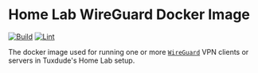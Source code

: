 # Home Lab WireGuard Docker Image

[![Build](https://github.com/TuxdudeHomeLab/docker-image-wireguard-client/actions/workflows/build.yml/badge.svg)](https://github.com/TuxdudeHomeLab/docker-image-wireguard-client/actions/workflows/build.yml) [![Lint](https://github.com/TuxdudeHomeLab/docker-image-wireguard-client/actions/workflows/lint.yml/badge.svg)](https://github.com/TuxdudeHomeLab/docker-image-wireguard-client/actions/workflows/lint.yml)

The docker image used for running one or more [`WireGuard`](https://wireguard.com/)
VPN clients or servers in Tuxdude's Home Lab setup.
